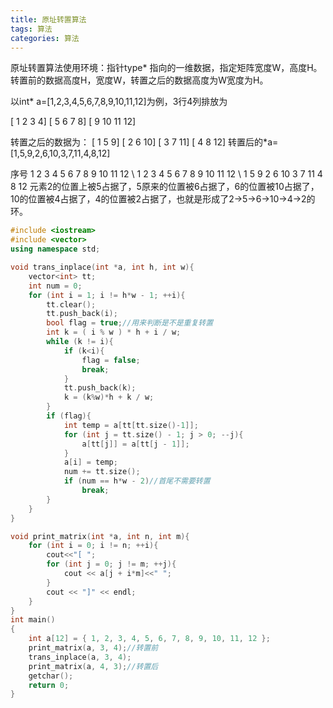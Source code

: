 ```yaml
---
title: 原址转置算法
tags: 算法
categories: 算法
---
```




原址转置算法使用环境：指针type* 指向的一维数据，指定矩阵宽度W，高度H。转置前的数据高度H，宽度W，转置之后的数据高度为W宽度为H。

以int* a=[1,2,3,4,5,6,7,8,9,10,11,12]为例，3行4列排放为

[ 1 2 3 4] [ 5 6 7 8] [ 9 10 11 12]

转置之后的数据为： [ 1 5 9] [ 2 6 10] [ 3 7 11] [ 4 8 12] 转置后的*a=[1,5,9,2,6,10,3,7,11,4,8,12]

序号	1	2	3	4	5	6	7	8	9	10	11	12
\	1	2	3	4	5	6	7	8	9	10	11	12
\	1	5	9	2	6	10	3	7	11	4	8	12
元素2的位置上被5占据了，5原来的位置被6占据了，6的位置被10占据了，10的位置被4占据了，4的位置被2占据了，也就是形成了2->5->6->10->4->2的环。

```c++
#include <iostream>
#include <vector>
using namespace std;

void trans_inplace(int *a, int h, int w){
	vector<int> tt;
	int num = 0;
	for (int i = 1; i != h*w - 1; ++i){
		tt.clear();
		tt.push_back(i);
		bool flag = true;//用来判断是不是重复转置
		int k = ( i % w ) * h + i / w;
		while (k != i){
			if (k<i){
				flag = false;
				break;
			}
			tt.push_back(k);
			k = (k%w)*h + k / w;
		}
		if (flag){
			int temp = a[tt[tt.size()-1]];
			for (int j = tt.size() - 1; j > 0; --j){
				a[tt[j]] = a[tt[j - 1]];
			}
			a[i] = temp;
			num += tt.size();
			if (num == h*w - 2)//首尾不需要转置
				break;
		}
	}
}

void print_matrix(int *a, int n, int m){
	for (int i = 0; i != n; ++i){
		cout<<"[ ";
		for (int j = 0; j != m; ++j){
			cout << a[j + i*m]<<" ";
		}
		cout << "]" << endl;
	}
}
int main()
{
	int a[12] = { 1, 2, 3, 4, 5, 6, 7, 8, 9, 10, 11, 12 };
	print_matrix(a, 3, 4);//转置前
	trans_inplace(a, 3, 4);
	print_matrix(a, 4, 3);//转置后
	getchar();
	return 0;
}
```
